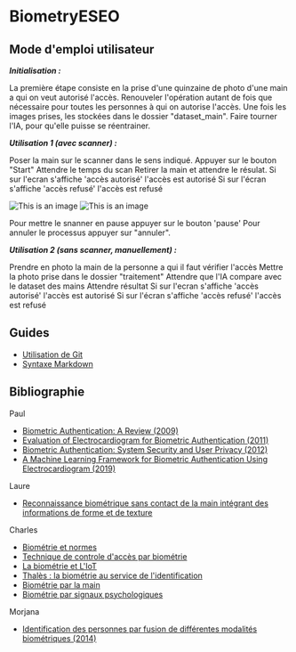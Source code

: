 # BiometryESEO

## Mode d'emploi utilisateur 

*__Initialisation :__*

La première étape consiste en la prise d'une quinzaine de photo d'une main a qui on veut autorisé l'accès. 
Renouveler l'opération autant de fois que nécessaire pour toutes les personnes à qui on autorise l'accès.
Une fois les images prises, les stockées dans le dossier "dataset_main".
Faire tourner l'IA, pour qu'elle puisse se réentrainer.

*__Utilisation 1 (avec scanner) :__*

Poser la main sur le scanner dans le sens indiqué.
Appuyer sur le bouton "Start"
Attendre le temps du scan
Retirer la main et attendre le résulat.
Si sur l'ecran s'affiche 'accès autorisé' l'accès est autorisé 
Si sur l'écran s'affiche 'accès refusé' l'accès est refusé 

![This is an image](https://github.com/parutech/BiometryESEO/blob/main/r%C3%A9cup%C3%A9ration_donn%C3%A9es/autorise_Image.jpg)
![This is an image](https://github.com/parutech/BiometryESEO/blob/main/r%C3%A9cup%C3%A9ration_donn%C3%A9es/refuse_Image.jpg)

Pour mettre le snanner en pause appuyer sur le bouton 'pause'
Pour annuler le processus appuyer sur "annuler".

*__Utilisation 2 (sans scanner, manuellement) :__*

Prendre en photo la main de la personne a qui il faut vérifier l'accès
Mettre la photo prise dans le dossier "traitement" 
Attendre que l'IA compare avec le dataset des mains 
Attendre résultat 
Si sur l'ecran s'affiche 'accès autorisé' l'accès est autorisé 
Si sur l'écran s'affiche 'accès refusé' l'accès est refusé 



## Guides
- [Utilisation de Git](https://www.atlassian.com/fr/git/tutorials/comparing-workflows/gitflow-workflow)
- [Syntaxe Markdown](https://www.markdownguide.org/basic-syntax/)

## Bibliographie
Paul
- [Biometric Authentication: A Review (2009)](https://www.biometrie-online.net/images/stories/dossiers/generalites/International-Journal-of-u-and-e-Service-Science-and-Technology.pdf)
- [Evaluation of Electrocardiogram for Biometric Authentication (2011)](https://www.scirp.org/pdf/JIS20120100004_57389606.pdf)
- [Biometric Authentication: System Security and User Privacy (2012)](http://biometrics.cse.msu.edu/Publications/SecureBiometrics/JainNandakumar_BiometricAuthenticationSystemSecurityUserPrivacy_IEEEComputer2012.pdf)
- [A Machine Learning Framework for Biometric Authentication Using Electrocardiogram (2019)](https://ieeexplore.ieee.org/stamp/stamp.jsp?tp=&arnumber=8756039)

Laure
- [Reconnaissance biométrique sans contact de la main intégrant des informations de forme et de texture](https://hal.archives-ouvertes.fr/hal-00091740/document)

Charles 
- [Biométrie et normes](https://www.itu.int/net/itunews/issues/2010/01/pdf/201001_05-fr.pdf)
- [Technique de controle d'accès par biométrie](https://clusif.fr/wp-content/uploads/2015/10/controlesaccesbiometrie.pdf)
- [La biométrie et L'IoT](https://www.journaldunet.com/ebusiness/internet-mobile/1508189-comment-la-biometrie-va-t-elle-changer-la-technologie-iot-et-les-pratiques-commerciales/)
- [Thalès : la biométrie au service de l'identification](https://www.thalesgroup.com/fr/europe/france/dis/gouvernement/inspiration/biometrie)
- [Biométrie par la main](https://www.abiova.com/biometrie)
- [Biométrie par signaux psychologiques](https://tel.archives-ouvertes.fr/tel-00778089/document)

Morjana
- [Identification des personnes par fusion de différentes modalités biométriques (2014)](https://hal.archives-ouvertes.fr/tel-01206294/document)

